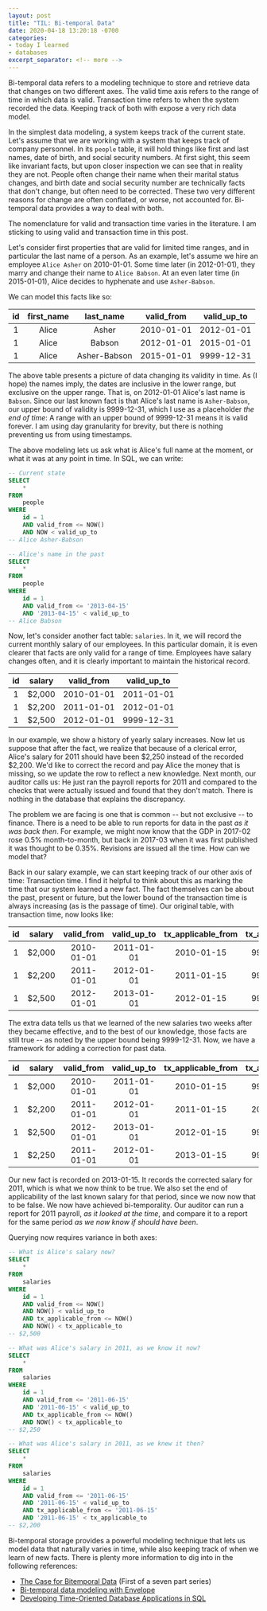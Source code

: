 ```yaml
---
layout: post
title: "TIL: Bi-temporal Data"
date: 2020-04-18 13:20:18 -0700
categories:
- today I learned
- databases
excerpt_separator: <!-- more -->
---
```


Bi-temporal data refers to a modeling technique to store and retrieve data that changes on two different axes. The valid time axis refers to the range of time in which data is valid. Transaction time refers to when the system recorded the data. Keeping track of both with expose a very rich data model.

In the simplest data modeling, a system keeps track of the current state. Let's assume that we are working with a system that keeps track of company personnel. In its `people` table, it will hold things like first and last names, date of birth, and social security numbers. At first sight, this seem like invariant facts, but upon closer inspection we can see that in reality they are not. People often change their name when their marital status changes, and birth date and social security number are technically facts that don't change, but often need to be corrected. These two very different reasons for change are often conflated, or worse, not accounted for. Bi-temporal data provides a way to deal with both.

<!-- more -->

The nomenclature for valid and transaction time varies in the literature. I am sticking to using valid and transaction time in this post.

Let's consider first properties that are valid for limited time ranges, and in particular the last name of a person. As an example, let's assume we hire an employee `Alice Asher` on 2010-01-01. Some time later (in 2012-01-01), they marry and change their name to `Alice Babson`. At an even later time (in 2015-01-01), Alice decides to hyphenate and use `Asher-Babson`.

We can model this facts like so:

| id | first_name |  last_name   | valid_from | valid_up_to |
|:--:|:----------:|:------------:|:----------:|:-----------:|
| 1  |   Alice    |    Asher     | 2010-01-01 | 2012-01-01  |
| 1  |   Alice    |    Babson    | 2012-01-01 | 2015-01-01  |
| 1  |   Alice    | Asher-Babson | 2015-01-01 | 9999-12-31  |


The above table presents a picture of data changing its validity in time. As (I hope) the names imply, the dates are inclusive in the lower range, but exclusive on the upper range. That is, on 2012-01-01 Alice's last name is `Babson`. Since our last known fact is that Alice's last name is `Asher-Babson`, our upper bound of validity is 9999-12-31, which I use as a placeholder *the end of time*: A range with an upper bound of 9999-12-31 means it is valid forever. I am using day granularity for brevity, but there is nothing preventing us from using timestamps.

The above modeling lets us ask what is Alice's full name at the moment, or what it was at any point in time. In SQL, we can write:

```sql
-- Current state
SELECT
    *
FROM
    people
WHERE
    id = 1
    AND valid_from <= NOW()
    AND NOW < valid_up_to
-- Alice Asher-Babson

-- Alice's name in the past
SELECT
    *
FROM
    people
WHERE
    id = 1
    AND valid_from <= '2013-04-15'
    AND '2013-04-15' < valid_up_to
-- Alice Babson
```

Now, let's consider another fact table: `salaries`. In it, we will record the current monthly salary of our employees. In this particular domain, it is even clearer that facts are only valid for a range of time. Employees have salary changes often, and it is clearly important to maintain the historical record.

| id | salary | valid_from | valid_up_to |
|:--:|:------:|:----------:|:-----------:|
| 1  | $2,000 | 2010-01-01 | 2011-01-01  |
| 1  | $2,200 | 2011-01-01 | 2012-01-01  |
| 1  | $2,500 | 2012-01-01 | 9999-12-31  |

In our example, we show a history of yearly salary increases. Now let us suppose that after the fact, we realize that because of a clerical error, Alice's salary for 2011 should have been $2,250 instead of the recorded $2,200. We'd like to correct the record and pay Alice the money that is missing, so we update the row to reflect a new knowledge. Next month, our auditor calls us: He just ran the payroll reports for 2011 and compared to the checks that were actually issued and found that they don't match. There is nothing in the database that explains the discrepancy.

The problem we are facing is one that is common -- but not exclusive -- to finance. There is a need to be able to run reports for data in the past *as it was back then*. For example, we might now know that the GDP in 2017-02 rose 0.5% month-to-month, but back in 2017-03 when it was first published it was thought to be 0.35%. Revisions are issued all the time. How can we model that?

Back in our salary example, we can start keeping track of our other axis of time: Transaction time. I find it helpful to think about this as marking the time that our system learned a new fact. The fact themselves can be about the past, present or future, but the lower bound of the transaction time is always increasing (as is the passage of time). Our original table, with transaction time, now looks like:

| id | salary | valid_from | valid_up_to | tx_applicable_from | tx_applicable_to |
|:--:|:------:|:----------:|:-----------:|:------------------:|:----------------:|
| 1  | $2,000 | 2010-01-01 | 2011-01-01  |     2010-01-15     |    9999-12-31    |
| 1  | $2,200 | 2011-01-01 | 2012-01-01  |     2011-01-15     |    9999-12-31    |
| 1  | $2,500 | 2012-01-01 | 2013-01-01  |     2012-01-15     |    9999-12-31    |

The extra data tells us that we learned of the new salaries two weeks after they became effective, and to the best of our knowledge, those facts are still true -- as noted by the upper bound being 9999-12-31. Now, we have a framework for adding a correction for past data.

| id | salary | valid_from | valid_up_to | tx_applicable_from | tx_applicable_to |
|:--:|:------:|:----------:|:-----------:|:------------------:|:----------------:|
| 1  | $2,000 | 2010-01-01 | 2011-01-01  |     2010-01-15     |    9999-12-31    |
| 1  | $2,200 | 2011-01-01 | 2012-01-01  |     2011-01-15     |    2013-01-15    |
| 1  | $2,500 | 2012-01-01 | 2013-01-01  |     2012-01-15     |    9999-12-31    |
| 1  | $2,250 | 2011-01-01 | 2012-01-01  |     2013-01-15     |    9999-12-31    |

Our new fact is recorded on 2013-01-15. It records the corrected salary for 2011, which is what we now think to be true. We also set the end of applicability of the last known salary for that period, since we now now that to be false. We now have achieved bi-temporality. Our auditor can run a report for 2011 payroll, *as it looked at the time*, and compare it to a report for the same period *as we now know if should have been*.

Querying now requires variance in both axes:

```sql
-- What is Alice's salary now?
SELECT
    *
FROM
    salaries
WHERE
    id = 1
    AND valid_from <= NOW()
    AND NOW() < valid_up_to
    AND tx_applicable_from <= NOW()
    AND NOW() < tx_applicable_to
-- $2,500

-- What was Alice's salary in 2011, as we know it now?
SELECT
    *
FROM
    salaries
WHERE
    id = 1
    AND valid_from <= '2011-06-15'
    AND '2011-06-15' < valid_up_to
    AND tx_applicable_from <= NOW()
    AND NOW() < tx_applicable_to
-- $2,250

-- What was Alice's salary in 2011, as we knew it then?
SELECT
    *
FROM
    salaries
WHERE
    id = 1
    AND valid_from <= '2011-06-15'
    AND '2011-06-15' < valid_up_to
    AND tx_applicable_from <= '2011-06-15'
    AND '2011-06-15' < tx_applicable_to
-- $2,200
```

Bi-temporal storage provides a powerful modeling technique that lets us model data that naturally varies in time, while also keeping track of when we learn of new facts. There is plenty more information to dig into in the following references:

- [The Case for Bitemporal Data](https://www.youtube.com/watch?v=PuocT5wUgJ4) (First of a seven part series)
- [Bi-temporal data modeling with Envelope](https://blog.cloudera.com/bi-temporal-data-modeling-with-envelope/)
- [Developing Time-Oriented Database Applications in SQL](http://www2.cs.arizona.edu/people/rts/tdbbook.pdf)
